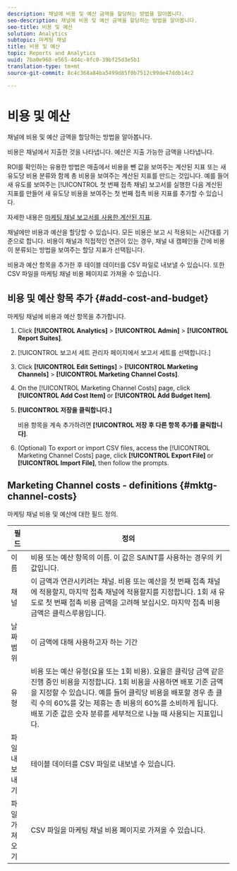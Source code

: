 ```yaml
---
description: 채널에 비용 및 예산 금액을 할당하는 방법을 알아봅니다.
seo-description: 채널에 비용 및 예산 금액을 할당하는 방법을 알아봅니다.
seo-title: 비용 및 예산
solution: Analytics
subtopic: 마케팅 채널
title: 비용 및 예산
topic: Reports and Analytics
uuid: 7ba0e968-e565-4d4c-8fc0-39bf25d3e5b1
translation-type: tm+mt
source-git-commit: 8c4c368a84ba5499d85f0b7512c99de47ddb14c2

---
```



# 비용 및 예산

채널에 비용 및 예산 금액을 할당하는 방법을 알아봅니다.

비용은 채널에서 지출한 것을 나타냅니다. 예산은 지출 가능한 금액을 나타냅니다.

ROI를 확인하는 유용한 방법은 매출에서 비용을 뺀 값을 보여주는 계산된 지표 또는 새 유도당 비용 분류와 함께 총 비용을 보여주는 계산된 지표를 만드는 것입니다. 예를 들어 새 유도를 보여주는 [!UICONTROL 첫 번째 접촉 채널] 보고서를 실행한 다음 계산된 지표를 만들어 새 유도당 비용을 보여주는 첫 번째 접촉 비용 지표를 추가할 수 있습니다.

자세한 내용은 [마케팅 채널 보고서를 사용한 계산된 지표](/help/components/c-marketing-channels/c-channel-calc-metrics.md).

채널에만 비용과 예산을 할당할 수 있습니다. 모든 비용은 보고 시 적용되는 시간대를 기준으로 합니다. 비용이 채널과 직접적인 연관이 있는 경우, 채널 내 캠페인들 간에 비용이 분류되는 방법을 보여주는 할당 지표가 선택됩니다.

비용과 예산 항목을 추가한 후 테이블 데이터를 CSV 파일로 내보낼 수 있습니다. 또한 CSV 파일을 마케팅 채널 비용 페이지로 가져올 수 있습니다.

## 비용 및 예산 항목 추가 {#add-cost-and-budget}

마케팅 채널에 비용과 예산 항목을 추가합니다.

1. Click **[!UICONTROL Analytics]** &gt; **[!UICONTROL Admin]** &gt; **[!UICONTROL Report Suites]**.
1. [!UICONTROL 보고서 세트 관리자 페이지에서 보고서 세트를 선택합니다.]
1. Click **[!UICONTROL Edit Settings]** &gt; **[!UICONTROL Marketing Channels]** &gt; **[!UICONTROL Marketing Channel Costs]**.
1. On the [!UICONTROL Marketing Channel Costs] page, click **[!UICONTROL Add Cost Item]** or **[!UICONTROL Add Budget Item]**.
1. **[!UICONTROL 저장을 클릭합니다.]**

   비용 항목을 계속 추가하려면 **[!UICONTROL 저장 후 다른 항목 추가를 클릭합니다]**.

1. (Optional) To export or import CSV files, access the [!UICONTROL Marketing Channel Costs] page, click **[!UICONTROL Export File]** or **[!UICONTROL Import File]**, then follow the prompts.

## Marketing Channel costs - definitions {#mktg-channel-costs}

마케팅 채널 비용 및 예산에 대한 필드 정의.

| 필드 | 정의 |
|--- |--- |
|  이름  | 비용 또는 예산 항목의 이름. 이 값은 SAINT를 사용하는 경우의 키 값입니다. |
| 채널 | 이 금액과 연관시키려는 채널. 비용 또는 예산을 첫 번째 접촉 채널에 적용할지, 마지막 접촉 채널에 적용할지를 지정합니다. 1회 새 유도로 첫 번째 접촉 비용 금액을 고려해 보십시오. 마지막 접촉 비용 금액은 클릭스루용입니다. |
| 날짜 범위 | 이 금액에 대해 사용하고자 하는 기간 |
| 유형 |  비용 또는 예산 유형(요율 또는 1회 비용). 요율은 클릭당 금액 같은 진행 중인 비용을 지정합니다. 1회 비용을 사용하면 배포 기준 금액을 지정할 수 있습니다. 예를 들어 클릭당 비용을 배포할 경우 총 클릭 수의 60%를 갖는 제휴는 총 비용의 60%를 소비하게 됩니다. 배포 기준 값은 숫자 분류를 세부적으로 나눌 때 사용되는 지표입니다. |
| 파일 내보내기 | 테이블 데이터를 CSV 파일로 내보낼 수 있습니다. |
| 파일 가져오기 | CSV 파일을 마케팅 채널 비용 페이지로 가져올 수 있습니다. |
